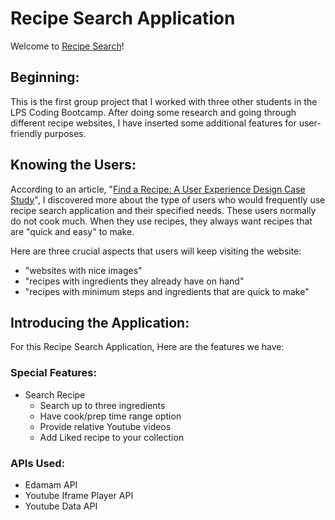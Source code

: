 # Recipe Search Application

Welcome to [Recipe Search]()! 

## Beginning:

This is the first group project that I worked with three other students in the LPS Coding Bootcamp. After doing some research and going through different recipe websites, I have inserted some additional features for user-friendly purposes. 

## Knowing the Users: 

According to an article, "[Find a Recipe: A User Experience Design Case Study](https://medium.com/@talishapayton/find-a-recipe-a-user-experience-design-case-study-2af080a89ecd)", I discovered more about the type of users who would frequently use recipe search application and their specified needs. These users normally do not cook much. When they use recipes, they always want recipes that are "quick and easy" to make. 

Here are three crucial aspects that users will keep visiting the website:
 * "websites with nice images"
 * "recipes with ingredients they already have on hand"
 * "recipes with minimum steps and ingredients that are quick to make" 

## Introducing the Application: 

For this Recipe Search Application, Here are the features we have: 

### Special Features:
* Search Recipe
    * Search up to three ingredients
    * Have cook/prep time range option
    * Provide relative Youtube videos 
    * Add Liked recipe to your collection 

### APIs Used:

* Edamam API 
* Youtube Iframe Player API
* Youtube Data API



